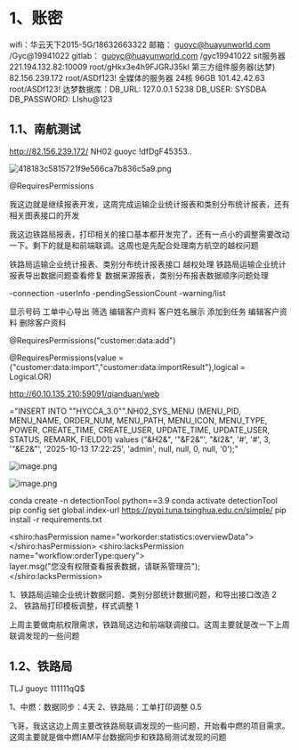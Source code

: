 # 1、账密
wifi：华云天下2015-5G/18632663322
邮箱： guoyc@huayunworld.com /Gyc@19941022
gitlab： guoyc@huayunworld.com /gyc19941022
sit服务器  221.194.132.82:10009    root/gHkx3e4h9FJGRJ35kI
第三方组件服务器(达梦)  82.156.239.172 root/ASDf123!
全媒体的服务器  24核 96GB  101.42.42.63  root/ASDf123!
达梦数据库：DB_URL: 127.0.0.1 5238   DB_USER: SYSDBA   DB_PASSWORD: LIshu@123
## 1.1、南航测试

http://82.156.239.172/
NH02
guoyc
!dfDgF45353..


![418183c5815721f9e566ca7b836c5a9.png](https://yancey-note-img.oss-cn-beijing.aliyuncs.com/418183c5815721f9e566ca7b836c5a9.png)

@RequiresPermissions




我这边就是继续报表开发，这周完成运输企业统计报表和类别分布统计报表，还有相关图表接口的开发

我这边铁路局报表，打印相关的接口基本都开发完了，还有一点小的调整需要改动一下。剩下的就是和前端联调。这周也是先配合处理南方航空的越权问题

铁路局运输企业统计报表、类别分布统计报表接口
越权处理
铁路局运输企业统计报表导出数据问题查看修复 
数据来源报表，类别分布报表数据顺序问题处理

-connection -userInfo -pendingSessionCount -warning/list

  
  
显示号码   工单中心导出  筛选 编辑客户资料 客户姓名展示 添加到任务 编辑客户资料 删除客户资料

@RequiresPermissions("customer:data:add")

@RequiresPermissions(value = {"customer:data:import","customer:data:importResult"},logical = Logical.OR)

http://60.10.135.210:59091/qianduan/web


="INSERT INTO ""HYCCA_3.0"".NH02_SYS_MENU (MENU_PID, MENU_NAME, ORDER_NUM, MENU_PATH, MENU_ICON, MENU_TYPE, POWER, CREATE_TIME, CREATE_USER, UPDATE_TIME, UPDATE_USER, STATUS, REMARK, FIELD01) values ("&H2&", '"&F2&"', "&I2&", '#', '#', 3, '"&E2&"', '2025-10-13 17:22:25', 'admin', null, null, 0, null, '0');"

![image.png](https://yancey-note-img.oss-cn-beijing.aliyuncs.com/20251014172254.png)

![image.png](https://yancey-note-img.oss-cn-beijing.aliyuncs.com/20251014172533.png)



conda create -n detectionTool python==3.9
conda activate detectionTool
pip config set global.index-url https://pypi.tuna.tsinghua.edu.cn/simple/
pip install -r requirements.txt



<shiro:hasPermission name="workorder:statistics:overviewData"></shiro:hasPermission>
<shiro:lacksPermission name="workflow:orderType:query">  
    layer.msg("您没有权限查看报表数据，请联系管理员");  
</shiro:lacksPermission>



1、铁路局运输企业统计数据问题、类别分部统计数据问题，和导出接口改造 2
2、 铁路局打印模板调整，样式调整 1



上周主要做南航权限需求，铁路局这边和前端联调接口。这周主要就是改一下上周联调发现的一些问题


## 1.2、铁路局

TLJ
guoyc
111111qQ$



 1、中燃：数据同步：4天 
 2、铁路局：工单打印调整 0.5 

飞哥，我这这边上周主要改铁路局联调发现的一些问题，开始看中燃的项目需求。
这周主要就是做中燃IAM平台数据同步和铁路局测试发现的问题